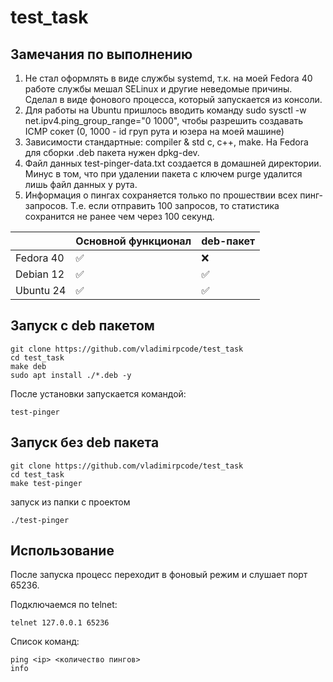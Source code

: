 # test_task

## Замечания по выполнению

1. Не стал оформлять в виде службы systemd, т.к. на моей Fedora 40 работе службы мешал SELinux и другие неведомые причины. Сделал в виде фонового процесса, который запускается из консоли.
2. Для работы на Ubuntu пришлось вводить команду sudo sysctl -w net.ipv4.ping_group_range="0 1000", чтобы разрешить создавать ICMP сокет (0, 1000 - id груп рута и юзера на моей машине)
3. Зависимости стандартные: compiler & std c, c++, make. На Fedora для сборки .deb пакета нужен dpkg-dev.
4. Файл данных test-pinger-data.txt создается в домашней директории. Минус в том, что при удалении пакета с ключем purge удалится лишь файл данных у рута.
5. Информация о пингах сохраняется только по прошествии всех пинг-запросов. Т.е. если отправить 100 запросов, то статистика сохранится не ранее чем через 100 секунд.

| | Основной функционал | deb-пакет |
|-|---------------------|-----------|
|Fedora 40| ✅ | ❌ |
|Debian 12| ✅ | ✅ |
|Ubuntu 24| ✅ | ✅ |

## Запуск с deb пакетом

```
git clone https://github.com/vladimirpcode/test_task
cd test_task
make deb
sudo apt install ./*.deb -y
```
После установки запускается командой:
```
test-pinger
```
## Запуск без deb пакета
```
git clone https://github.com/vladimirpcode/test_task
cd test_task
make test-pinger
```
запуск из папки с проектом
```
./test-pinger
```
## Использование
После запуска процесс переходит в фоновый режим и слушает порт 65236.

Подключаемся по telnet:
```
telnet 127.0.0.1 65236
```
Список команд:
```
ping <ip> <количество пингов>
info
```
